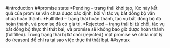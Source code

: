 #introduction
##promise state
*Pending – trang thái khởi tạo, lúc này kết quả của promise vẫn chưa được xác định, bởi vì tác vụ bất đồng bộ vẫn chưa hoàn thành.
*Fullfilled – trạng thái hoàn thành, tác vụ bất đồng bộ đã hoàn thành, và promise đã có giá trị.
*Rejected – trạng thái bị từ chối, tác vụ bất đồng bộ thực thi thất bại, và promise sẽ không bao giờ được hoàn thành (fullfilled). Trong trạng thái bị từ chối (rejected) một promise sẽ chứa một lý do (reason) để chỉ ra tại sao việc thực thi thất bại.
##syntax

